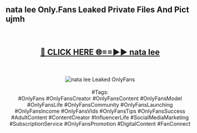 <h2>nata lee Only.Fans Leaked Private Files And Pict ujmh</h2>
<br>
<div align="center">
<h2><a href="https://mediafiles.top/nata_lee" rel="nofollow">🔴 CLICK HERE 🌐==►► nata lee</a></h2>
<br>
<br>
<a href="https://mediafiles.top/nata_lee" rel="nofollow" data-target="animated-image.originalLink"><img src="https://i.ibb.co.com/WyWwxjT/player-gif2.gif" alt="nata lee Leaked OnlyFans" style="max-width: 100%; display: inline-block;" data-target="animated-image.originalImage"></a>
<br><br>
#Tags:
<br>
#OnlyFans #OnlyFansCreator #OnlyFansContent #OnlyFansModel #OnlyFansLife #OnlyFansCommunity #OnlyFansLaunching #OnlyFansIncome #OnlyFansVids #OnlyFansTips #OnlyFansSuccess #AdultContent #ContentCreator #InfluencerLife #SocialMediaMarketing #SubscriptionService #OnlyFansPromotion #DigitalContent #FanConnect
</div>
<br>